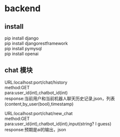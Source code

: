 # backend

## install
pip install django\
pip install djangorestframework\
pip install pymysql\
pip install openai

## chat 模块
URL:localhost:port/chat/history\
method:GET\
para:user_id(int),chatbot_id(int)\
response:当前用户和当前机器人聊天历史记录,json，列表(content,by_user(bool),timestamp)

URL:localhost:port/chat/new_chat\
method:GET\
para:user_id(int),chatbot_id(int),input(string? I guess)\
response:预期是ai的输出，json